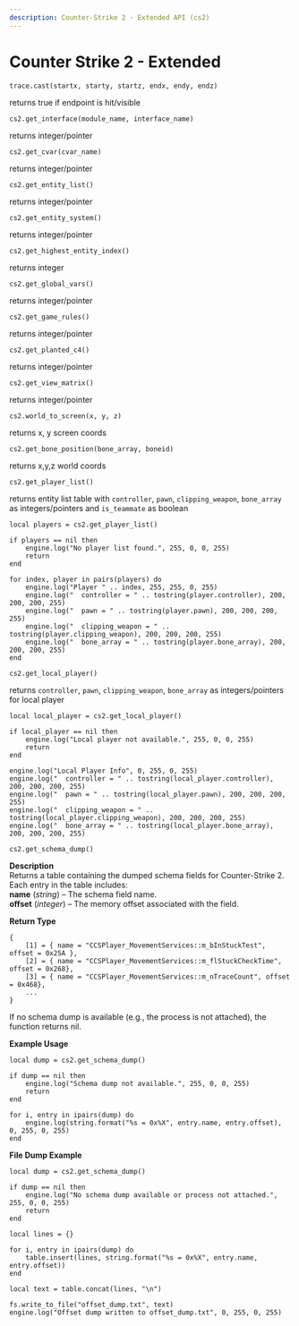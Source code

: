 ```yaml
---
description: Counter-Strike 2 - Extended API (cs2)​
---
```


# Counter Strike 2 - Extended

`trace.cast(startx, starty, startz, endx, endy, endz)`

returns true if endpoint is hit/visible



`cs2.get_interface(module_name, interface_name)`

returns integer/pointer



`cs2.get_cvar(cvar_name)`

returns integer/pointer



`cs2.get_entity_list()`

returns integer/pointer



`cs2.get_entity_system()`

returns integer/pointer



`cs2.get_highest_entity_index()`

returns integer



`cs2.get_global_vars()`

returns integer/pointer



`cs2.get_game_rules()`

returns integer/pointer



`cs2.get_planted_c4()`

returns integer/pointer



`cs2.get_view_matrix()`

returns integer/pointer



`cs2.world_to_screen(x, y, z)`

returns x, y screen coords



`cs2.get_bone_position(bone_array, boneid)`

returns x,y,z world coords



`cs2.get_player_list()`

returns entity list table with `controller`, `pawn`, `clipping_weapon`, `bone_array` as integers/pointers and `is_teammate` as boolean

```
local players = cs2.get_player_list()

if players == nil then
    engine.log("No player list found.", 255, 0, 0, 255)
    return
end

for index, player in pairs(players) do
    engine.log("Player " .. index, 255, 255, 0, 255)
    engine.log("  controller = " .. tostring(player.controller), 200, 200, 200, 255)
    engine.log("  pawn = " .. tostring(player.pawn), 200, 200, 200, 255)
    engine.log("  clipping_weapon = " .. tostring(player.clipping_weapon), 200, 200, 200, 255)
    engine.log("  bone_array = " .. tostring(player.bone_array), 200, 200, 200, 255)
end
```



`cs2.get_local_player()`

returns `controller`, `pawn`, `clipping_weapon`, `bone_array` as integers/pointers for local player

```
local local_player = cs2.get_local_player()

if local_player == nil then
    engine.log("Local player not available.", 255, 0, 0, 255)
    return
end

engine.log("Local Player Info", 0, 255, 0, 255)
engine.log("  controller = " .. tostring(local_player.controller), 200, 200, 200, 255)
engine.log("  pawn = " .. tostring(local_player.pawn), 200, 200, 200, 255)
engine.log("  clipping_weapon = " .. tostring(local_player.clipping_weapon), 200, 200, 200, 255)
engine.log("  bone_array = " .. tostring(local_player.bone_array), 200, 200, 200, 255)
```



`cs2.get_schema_dump()`

**Description**\
Returns a table containing the dumped schema fields for Counter-Strike 2. Each entry in the table includes:\
**name** (_string_) – The schema field name.\
**offset** (_integer_) – The memory offset associated with the field.

**Return Type**

```
{
    [1] = { name = "CCSPlayer_MovementServices::m_bInStuckTest", offset = 0x25A },
    [2] = { name = "CCSPlayer_MovementServices::m_flStuckCheckTime", offset = 0x268},
    [3] = { name = "CCSPlayer_MovementServices::m_nTraceCount", offset = 0x468},
    ...
}
```

If no schema dump is available (e.g., the process is not attached), the function returns nil.



**Example Usage**

```
local dump = cs2.get_schema_dump()

if dump == nil then
    engine.log("Schema dump not available.", 255, 0, 0, 255)
    return
end

for i, entry in ipairs(dump) do
    engine.log(string.format("%s = 0x%X", entry.name, entry.offset), 0, 255, 0, 255)
end
```



**File Dump Example**

```
local dump = cs2.get_schema_dump()

if dump == nil then
    engine.log("No schema dump available or process not attached.", 255, 0, 0, 255)
    return
end

local lines = {}

for i, entry in ipairs(dump) do
    table.insert(lines, string.format("%s = 0x%X", entry.name, entry.offset))
end

local text = table.concat(lines, "\n")

fs.write_to_file("offset_dump.txt", text)
engine.log("Offset dump written to offset_dump.txt", 0, 255, 0, 255)
```
